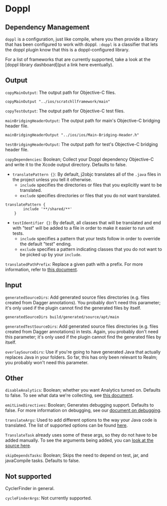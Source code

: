 # Doppl

## Dependency Management

`doppl` is a configuration, just like compile, where you then provide a library that has been configured to work with doppl. `:doppl` is a classifier that lets the doppl plugin know that this is a doppl-configured library.

For a list of frameworks that are currently supported, take a look at the [doppl library dashboard](put a link here eventually).

## Output

`copyMainOutput`: The output path for Objective-C files.

```
copyMainOutput "../ios/scratchllframework/main"
```

`copyTestOutput`: The output path for Objective-C test files.

`mainBridgingHeaderOutput`: The output path for main's Objective-C bridging header file.

```
mainBridgingHeaderOutput "../ios/ios/Main-Bridging-Header.h"
```

`testBridgingHeaderOutput`: The output path for test's Objective-C bridging header file.

`copyDependencies`: Boolean; Collect your Doppl dependency Objective-C and write it to the Xcode output directory. Defaults to false.

- `translatePattern {}`: By default, j2objc translates all of the `.java` files in the project unless you tell it otherwise.
	- `include` specifies the directories or files that you explicitly want to be translated.
	- `exclude` specifies directories or files that you do not want translated.

```
translatePattern {
        include '**/shared/**'
    }
```

- `testIdentifier {}`: By default, all classes that will be translated and end with "test" will be added to a file in order to make it easier to run unit tests.
	- `include` specifies a pattern that your tests follow in order to override the default "test" ending.
	- `exclude` specifies a pattern indicating classes that you do not want to be picked up by your `include`.

`translatedPathPrefix`: Replace a given path with a prefix. For more information, refer to [this document](link_to_prefix_document).

## Input

`generatedSourceDirs`: Add generated source files directories (e.g. files created from Dagger annotations). You probably don't need this parameter; it's only used if the plugin cannot find the generated files by itself.

```
generatedSourceDirs build/generated/source/apt/main
```

`generatedTestSourceDirs`: Add generated source files directories (e.g. files created from Dagger annotations) in tests. Again, you probably don't need this parameter; it's only used if the plugin cannot find the generated files by itself.

`overlaySourceDirs`: Use if you're going to have generated Java that actually replaces Java in your folders. So far, this has only been relevant to Realm; you probably won't need this parameter.

## Other

`disableAnalytics`: Boolean; whether you want Analytics turned on. Defaults to false. To see what data we're collecting, see [this document](analytics_link).

`emitLineDirectives`: Boolean; Generates debugging support. Defaults to false. For more information on debugging, see our [document on debugging](debugging_link).

`translateArgs`: Used to add different options to the way your Java code is translated. The list of supported options can be found [here](https://developers.google.com/j2objc/reference/j2objc).

`TranslateTask` already uses some of these args, so they do not have to be added manually. To see the arguments being added, you can [look at the source here](https://github.com/doppllib/doppl-gradle/blob/master/src/main/groovy/co/touchlab/doppl/gradle/tasks/TranslateTask.groovy#L332).

`skipDependsTasks`: Boolean; Skips the need to depend on test, jar, and javaCompile tasks. Defaults to false.

## Not supported

CyclerFinder in general.

`cycleFinderArgs`: Not currently supported.
